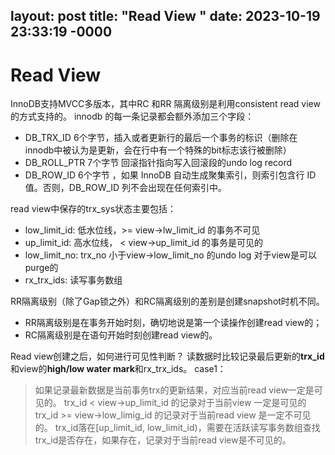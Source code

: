 layout: post
title: "Read View          "
date: 2023-10-19 23:33:19 -0000
---

# Read View          
InnoDB支持MVCC多版本，其中RC 和RR 隔离级别是利用consistent read view的方式支持的。
innodb 的每一条记录都会额外添加三个字段：
 - DB_TRX_ID 6个字节，插入或者更新行的最后一个事务的标识（删除在innodb中被认为是更新，会在行中有一个特殊的bit标志该行被删除）
 - DB_ROLL_PTR 7个字节 回滚指针指向写入回滚段的undo log record
 - DB_ROW_ID 6个字节 ，如果 InnoDB 自动生成聚集索引，则索引包含行 ID 值。否则，DB_ROW_ID 列不会出现在任何索引中。

read view中保存的trx_sys状态主要包括：

- low_limit_id: 低水位线，>= view->lw_limit_id 的事务不可见
- up_limit_id: 高水位线， < view->up_limit_id 的事务是可见的
- low_limit_no: trx_no 小于view->low_limit_no 的undo log 对于view是可以purge的
- rx_trx_ids: 读写事务数组

RR隔离级别（除了Gap锁之外）和RC隔离级别的差别是创建snapshot时机不同。 
- RR隔离级别是在事务开始时刻，确切地说是第一个读操作创建read view的；
- RC隔离级别是在语句开始时刻创建read view的。

Read view创建之后，如何进行可见性判断？
读数据时比较记录最后更新的**trx_id**和view的**high/low water mark**和rx_trx_ids。
case1： 
> 如果记录最新数据是当前事务trx的更新结果，对应当前read view一定是可见的。
> trx_id < view->up_limit_id 的记录对于当前view 一定是可见的
> trx_id >= view->low_limig_id 的记录对于当前read view 是一定不可见的。
> trx_id落在[up_limit_id, low_limit_id)，需要在活跃读写事务数组查找trx_id是否存在，如果存在，记录对于当前read view是不可见的。

  

